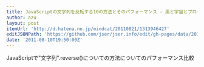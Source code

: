 ```yaml
---
title: JavaScriptの文字列を反転する10の方法とそのパフォーマンス - 風と宇宙とプログラム
author: azu
layout: post
itemUrl: 'http://d.hatena.ne.jp/mindcat/20110821/1313946427'
editJSONPath: 'https://github.com/jser/jser.info/edit/gh-pages/data/2011/08/index.json'
date: '2011-08-10T19:50:00Z'
---
```

JavaScriptで&quot;文字列&quot;.reverse()についての方法についてのパフォーマンス比較
